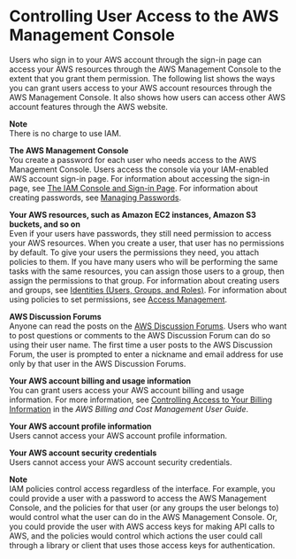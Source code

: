 # Controlling User Access to the AWS Management Console<a name="console_controlling-access"></a>

Users who sign in to your AWS account through the sign\-in page can access your AWS resources through the AWS Management Console to the extent that you grant them permission\. The following list shows the ways you can grant users access to your AWS account resources through the AWS Management Console\. It also shows how users can access other AWS account features through the AWS website\.

**Note**  
There is no charge to use IAM\.

**The AWS Management Console**  
You create a password for each user who needs access to the AWS Management Console\. Users access the console via your IAM\-enabled AWS account sign\-in page\. For information about accessing the sign\-in page, see [The IAM Console and Sign\-in Page](console.md)\. For information about creating passwords, see [Managing Passwords](id_credentials_passwords.md)\.

**Your AWS resources, such as Amazon EC2 instances, Amazon S3 buckets, and so on**  
Even if your users have passwords, they still need permission to access your AWS resources\. When you create a user, that user has no permissions by default\. To give your users the permissions they need, you attach policies to them\. If you have many users who will be performing the same tasks with the same resources, you can assign those users to a group, then assign the permissions to that group\. For information about creating users and groups, see [Identities \(Users, Groups, and Roles\)](id.md)\. For information about using policies to set permissions, see [Access Management](access.md)\.

**AWS Discussion Forums**  
Anyone can read the posts on the [AWS Discussion Forums](https://forums.aws.amazon.com/)\. Users who want to post questions or comments to the AWS Discussion Forum can do so using their user name\. The first time a user posts to the AWS Discussion Forum, the user is prompted to enter a nickname and email address for use only by that user in the AWS Discussion Forums\. 

**Your AWS account billing and usage information**  
You can grant users access your AWS account billing and usage information\. For more information, see [ Controlling Access to Your Billing Information](https://docs.aws.amazon.com/awsaccountbilling/latest/aboutv2/control-access-billing.html) in the *AWS Billing and Cost Management User Guide*\. 

**Your AWS account profile information**  
Users cannot access your AWS account profile information\.

**Your AWS account security credentials**  
Users cannot access your AWS account security credentials\.

**Note**  
IAM policies control access regardless of the interface\. For example, you could provide a user with a password to access the AWS Management Console, and the policies for that user \(or any groups the user belongs to\) would control what the user can do in the AWS Management Console\. Or, you could provide the user with AWS access keys for making API calls to AWS, and the policies would control which actions the user could call through a library or client that uses those access keys for authentication\.